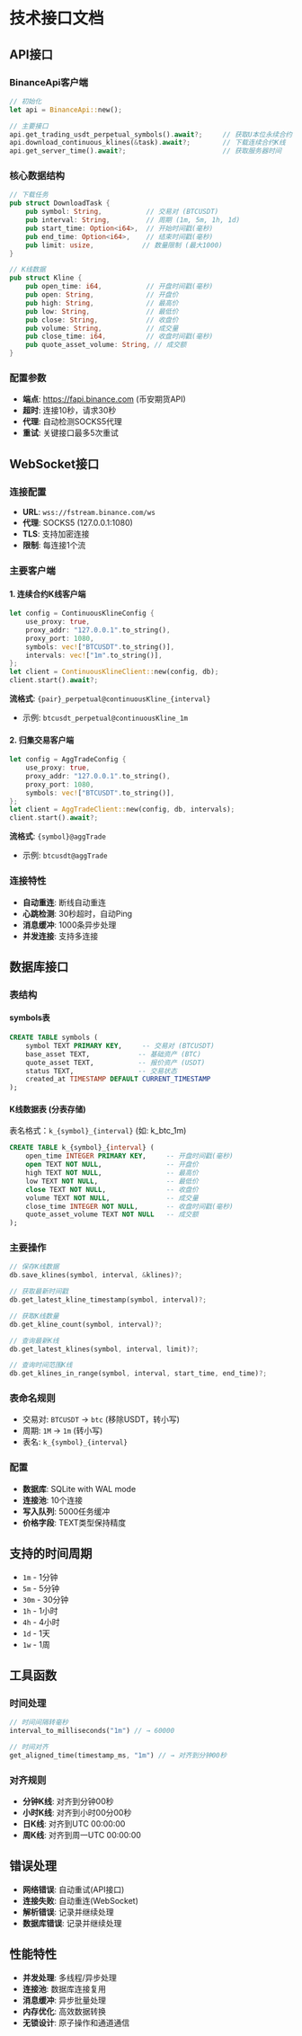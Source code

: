 # 技术接口文档

## API接口

### BinanceApi客户端
```rust
// 初始化
let api = BinanceApi::new();

// 主要接口
api.get_trading_usdt_perpetual_symbols().await?;     // 获取U本位永续合约列表
api.download_continuous_klines(&task).await?;        // 下载连续合约K线
api.get_server_time().await?;                        // 获取服务器时间
```

### 核心数据结构
```rust
// 下载任务
pub struct DownloadTask {
    pub symbol: String,           // 交易对 (BTCUSDT)
    pub interval: String,         // 周期 (1m, 5m, 1h, 1d)
    pub start_time: Option<i64>,  // 开始时间戳(毫秒)
    pub end_time: Option<i64>,    // 结束时间戳(毫秒)
    pub limit: usize,            // 数量限制 (最大1000)
}

// K线数据
pub struct Kline {
    pub open_time: i64,           // 开盘时间戳(毫秒)
    pub open: String,             // 开盘价
    pub high: String,             // 最高价
    pub low: String,              // 最低价
    pub close: String,            // 收盘价
    pub volume: String,           // 成交量
    pub close_time: i64,          // 收盘时间戳(毫秒)
    pub quote_asset_volume: String, // 成交额
}
```

### 配置参数
- **端点**: https://fapi.binance.com (币安期货API)
- **超时**: 连接10秒，请求30秒
- **代理**: 自动检测SOCKS5代理
- **重试**: 关键接口最多5次重试

## WebSocket接口

### 连接配置
- **URL**: `wss://fstream.binance.com/ws`
- **代理**: SOCKS5 (127.0.0.1:1080)
- **TLS**: 支持加密连接
- **限制**: 每连接1个流

### 主要客户端

#### 1. 连续合约K线客户端
```rust
let config = ContinuousKlineConfig {
    use_proxy: true,
    proxy_addr: "127.0.0.1".to_string(),
    proxy_port: 1080,
    symbols: vec!["BTCUSDT".to_string()],
    intervals: vec!["1m".to_string()],
};
let client = ContinuousKlineClient::new(config, db);
client.start().await?;
```

**流格式**: `{pair}_perpetual@continuousKline_{interval}`
- 示例: `btcusdt_perpetual@continuousKline_1m`

#### 2. 归集交易客户端
```rust
let config = AggTradeConfig {
    use_proxy: true,
    proxy_addr: "127.0.0.1".to_string(),
    proxy_port: 1080,
    symbols: vec!["BTCUSDT".to_string()],
};
let client = AggTradeClient::new(config, db, intervals);
client.start().await?;
```

**流格式**: `{symbol}@aggTrade`
- 示例: `btcusdt@aggTrade`

### 连接特性
- **自动重连**: 断线自动重连
- **心跳检测**: 30秒超时，自动Ping
- **消息缓冲**: 1000条异步处理
- **并发连接**: 支持多连接

## 数据库接口

### 表结构

#### symbols表
```sql
CREATE TABLE symbols (
    symbol TEXT PRIMARY KEY,     -- 交易对 (BTCUSDT)
    base_asset TEXT,            -- 基础资产 (BTC)
    quote_asset TEXT,           -- 报价资产 (USDT)
    status TEXT,                -- 交易状态
    created_at TIMESTAMP DEFAULT CURRENT_TIMESTAMP
);
```

#### K线数据表 (分表存储)
表名格式：`k_{symbol}_{interval}` (如: k_btc_1m)

```sql
CREATE TABLE k_{symbol}_{interval} (
    open_time INTEGER PRIMARY KEY,     -- 开盘时间戳(毫秒)
    open TEXT NOT NULL,                -- 开盘价
    high TEXT NOT NULL,                -- 最高价
    low TEXT NOT NULL,                 -- 最低价
    close TEXT NOT NULL,               -- 收盘价
    volume TEXT NOT NULL,              -- 成交量
    close_time INTEGER NOT NULL,       -- 收盘时间戳(毫秒)
    quote_asset_volume TEXT NOT NULL   -- 成交额
);
```

### 主要操作
```rust
// 保存K线数据
db.save_klines(symbol, interval, &klines)?;

// 获取最新时间戳
db.get_latest_kline_timestamp(symbol, interval)?;

// 获取K线数量
db.get_kline_count(symbol, interval)?;

// 查询最新K线
db.get_latest_klines(symbol, interval, limit)?;

// 查询时间范围K线
db.get_klines_in_range(symbol, interval, start_time, end_time)?;
```

### 表命名规则
- 交易对: `BTCUSDT` → `btc` (移除USDT，转小写)
- 周期: `1M` → `1m` (转小写)
- 表名: `k_{symbol}_{interval}`

### 配置
- **数据库**: SQLite with WAL mode
- **连接池**: 10个连接
- **写入队列**: 5000任务缓冲
- **价格字段**: TEXT类型保持精度

## 支持的时间周期
- `1m` - 1分钟
- `5m` - 5分钟  
- `30m` - 30分钟
- `1h` - 1小时
- `4h` - 4小时
- `1d` - 1天
- `1w` - 1周

## 工具函数

### 时间处理
```rust
// 时间间隔转毫秒
interval_to_milliseconds("1m") // → 60000

// 时间对齐
get_aligned_time(timestamp_ms, "1m") // → 对齐到分钟00秒
```

### 对齐规则
- **分钟K线**: 对齐到分钟00秒
- **小时K线**: 对齐到小时00分00秒  
- **日K线**: 对齐到UTC 00:00:00
- **周K线**: 对齐到周一UTC 00:00:00

## 错误处理
- **网络错误**: 自动重试(API接口)
- **连接失败**: 自动重连(WebSocket)
- **解析错误**: 记录并继续处理
- **数据库错误**: 记录并继续处理

## 性能特性
- **并发处理**: 多线程/异步处理
- **连接池**: 数据库连接复用
- **消息缓冲**: 异步批量处理
- **内存优化**: 高效数据转换
- **无锁设计**: 原子操作和通道通信
